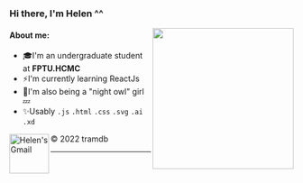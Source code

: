 
<h3> Hi there, I'm Helen ^^ </h3> <img align='right' src="https://user-images.githubusercontent.com/68039038/150389867-b30bc2c8-9110-4084-beec-79c4f2a6bbea.gif" width="250">
<h4>About me: </h4> 

   - 🎓I'm an undergraduate student at **FPTU.HCMC**
   - ⚡️I'm currently learning ReactJs
   - 🍑I'm also being a "night owl" girl 💤
   - ✨Usably `.js` `.html` `.css` `.svg` `.ai`  `.xd`
   <a href="mailto:tramdb1501@gmail.com">
 <img align="left" alt="Helen's Gmail" width="70px" src="https://github.com/Xx-Ashutosh-xX/Xx-Ashutosh-xX/blob/master/assets/icons/gmail.png" /></a>
&copy; 2022 tramdb

***
